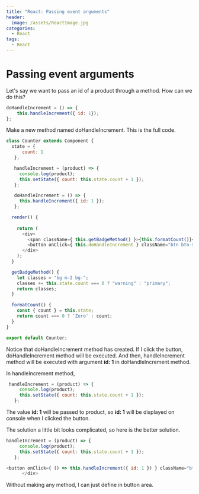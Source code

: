 ```yaml
---
title: "React: Passing event arguments"
header:
  image: /assets/ReactImage.jpg
categories:
  - React
tags:
  - React
---
```


# Passing event arguments

Let's say we want to pass an id of a product through a method.
How can we do this?

```js
doHandleIncrement = () => {
    this.handleIncrement({ id: 1});
};
```
Make a new method named doHandleIncrement.
This is the full code.
```js
class Counter extends Component {
  state = {
      count: 1
   };

   handleIncrement = (product) => {
     console.log(product);
     this.setState({ count: this.state.count + 1 });
   };

   doHandleIncrement = () => {
     this.handleIncrement({ id: 1 });
   };

  render() {
    
    return (
      <div>
        <span className={ this.getBadgeMethod() }>{this.formatCount()}</span>
        <button onClick={ this.doHandleIncrement } className="btn btn-secondary btn-sm">Increment</button>
      </div>
    );
  }

  getBadgeMethod() {
    let classes = "bg m-2 bg-";
    classes += this.state.count === 0 ? "warning" : "primary";
    return classes;
  }

  formatCount() {
    const { count } = this.state;
    return count === 0 ? 'Zero' : count;
  }
}

export default Counter;
```
Notice that doHandleIncrement method has created. 
If I click the button, doHandleIncrement method will be executed.
And then, handleIncrement method will be executed with argument **id: 1** in doHandleIncrement method. 

In handleIncrement method,
```js
 handleIncrement = (product) => {
     console.log(product);
     this.setState({ count: this.state.count + 1 });
   };
```
The value **id: 1** will be passed to product, so **id: 1** will be displayed on console when I clicked the button.

The solution a little bit looks complicated, so here is the better solution.

```js
handleIncrement = (product) => {
     console.log(product);
     this.setState({ count: this.state.count + 1 });
   };

<button onClick={ () => this.handleIncrement({ id: 1 }) } className="btn btn-secondary btn-sm">Increment</button>
      </div>
```

Without making any method, I can just define in button area.